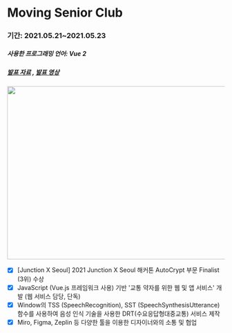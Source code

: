 # Moving Senior Club
### 기간: 2021.05.21~2021.05.23
##### 사용한 프로그래밍 언어: Vue 2
##### [발표 자료](https://s3.us-west-2.amazonaws.com/secure.notion-static.com/8e1b039a-702d-4c89-b5f7-a87dca545ca9/junction_x_seoul_.pdf?X-Amz-Algorithm=AWS4-HMAC-SHA256&X-Amz-Content-Sha256=UNSIGNED-PAYLOAD&X-Amz-Credential=AKIAT73L2G45EIPT3X45%2F20220325%2Fus-west-2%2Fs3%2Faws4_request&X-Amz-Date=20220325T125023Z&X-Amz-Expires=86400&X-Amz-Signature=486de41ee82e9e4335af7b6e2fec19bed504f52c658c478df5bc7761d44bce6e&X-Amz-SignedHeaders=host&response-content-disposition=filename%20%3D%22junction_x_seoul_.pdf%22&x-id=GetObject) , [발표 영상](https://drive.google.com/file/d/1FHRByy4tcBzx54_xWJttxvWOG6z4Z88c/view?usp=sharing)

<img src="https://user-images.githubusercontent.com/61970111/160129542-33a423a9-219d-43c6-879a-7ec0a0f9ff0c.png" width="700" height="400" />

- [X] [Junction X Seoul] 2021 Junction X Seoul 해커톤 AutoCrypt 부문 Finalist (3위) 수상
- [X] JavaScript (Vue.js 프레임워크 사용) 기반 '교통 약자를 위한 웹 및 앱 서비스' 개발 (웹 서비스 담당, 단독)
- [X] Window의 TSS (SpeechRecognition), SST (SpeechSynthesisUtterance) 함수를 사용하여 음성 인식 기술을 사용한 DRT(수요응답형대중교통) 서비스 제작
- [X] Miro, Figma, Zeplin 등 다양한 툴을 이용한 디자이너와의 소통 및 협업
